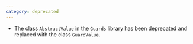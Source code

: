 ```yaml
---
category: deprecated
---
```

* The class `AbstractValue` in the `Guards` library has been deprecated and replaced with the class `GuardValue`.
